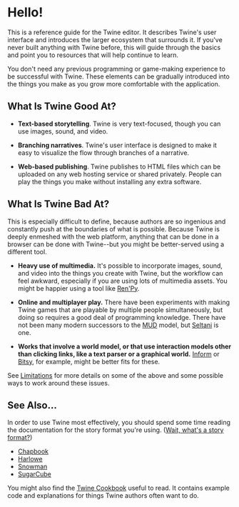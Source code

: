 # Hello!

This is a reference guide for the Twine editor. It describes Twine's user
interface and introduces the larger ecosystem that surrounds it. If you've never
built anything with Twine before, this will guide through the basics and point
you to resources that will help continue to learn.

You don't need any previous programming or game-making experience to be
successful with Twine. These elements can be gradually introduced into the
things you make as you grow more comfortable with the application.

## What Is Twine Good At?

- **Text-based storytelling**. Twine is very text-focused, though you can use
  images, sound, and video.

- **Branching narratives**. Twine's user interface is designed to make
  it easy to visualize the flow through branches of a narrative.

- **Web-based publishing**. Twine publishes to HTML files which can be uploaded
  on any web hosting service or shared privately. People can play the things you
  make without installing any extra software.

## What Is Twine Bad At?

This is especially difficult to define, because authors are so ingenious and
constantly push at the boundaries of what is possible. Because Twine is deeply
enmeshed with the web platform, anything that can be done in a browser can be
done with Twine--but you might be better-served using a different tool.

- **Heavy use of multimedia.** It's possible to incorporate images, sound, and
  video into the things you create with Twine, but the workflow can feel
  awkward, especially if you are using lots of multimedia assets. You might be
  happier using a tool like [Ren'Py](https://www.renpy.org).

- **Online and multiplayer play.** There have been experiments with making Twine
  games that are playable by multiple people simultaneously, but doing so
  requires a good deal of programming knowledge. There have not been many modern
  successors to the [MUD](https://en.wikipedia.org/wiki/MUD) model, but
  [Seltani](http://seltani.net) is one.

- **Works that involve a world model, or that use interaction models other than
  clicking links, like a text parser or a graphical world.**
  [Inform](http://inform7.com) or [Bitsy](http://www.bitsy.org), for example,
  might be better fits for these.

See [Limitations](../limitations/index.md) for more details on some of the above and some possible ways
to work around these issues.

## See Also...

In order to use Twine most effectively, you should spend some time reading the documentation for the story format you're using. ([Wait, what's a story format?](getting-started/basic-concepts.html#story-formats)) 

- [Chapbook](http://klembot.github.io/chapbook/guide/)
- [Harlowe](https://twine2.neocities.org)
- [Snowman](https://videlais.github.io/snowman/2/)
- [SugarCube](http://www.motoslave.net/sugarcube/2/)

You might also find the [Twine Cookbook](cookbook) useful to read. It contains example code and explanations for things Twine authors often want to do.